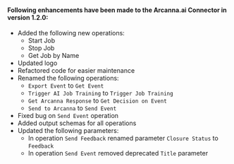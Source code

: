 #### Following enhancements have been made to the Arcanna.ai Connector in version 1.2.0:

- Added the following new operations:
    - Start Job
    - Stop Job
    - Get Job by Name
- Updated logo
- Refactored code for easier maintenance
- Renamed the following operations:
	- `Export Event` to `Get Event`
    - `Trigger AI Job Training` to `Trigger Job Training`
    - `Get Arcanna Response` to `Get Decision on Event`
    - `Send to Arcanna` to `Send Event`
- Fixed bug on `Send Event` operation
- Added output schemas for all operations
- Updated the following parameters:
	- In operation `Send Feedback` renamed parameter `Closure Status` to `Feedback`
    - In operation `Send Event` removed deprecated `Title` parameter